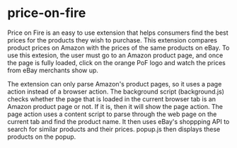 price-on-fire
=============

Price on Fire is an easy to use extension that helps consumers find the best prices for the products they wish to purchase. 
This extension compares product prices on Amazon with the prices of the same products on eBay. 
To use this extesion, the user must go to an Amazon product page, and once the page is fully loaded, click on the orange 
PoF logo and watch the prices from eBay merchants show up. 

The extension can only parse Amazon's product pages, so it uses a page action instead of a browser action. The background 
script (background.js) checks whether the page that is loaded in the current browser tab is an Amazon product page or not. 
If it is, then it will show the page action. The page action uses a content script to parse through the web page on the current
tab and find the product name. It then uses eBay's shoppping API to search for similar products and their prices. popup.js 
then displays these products on the popup. 
